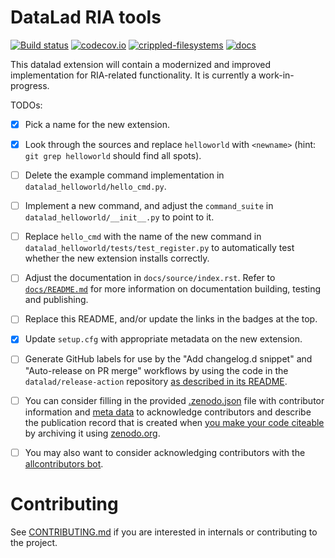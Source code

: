 # DataLad RIA tools

[![Build status](https://ci.appveyor.com/api/projects/status/g9von5wtpoidcecy/branch/main?svg=true)](https://ci.appveyor.com/project/mih/datalad-extension-template/branch/main) [![codecov.io](https://codecov.io/github/datalad/datalad-extension-template/coverage.svg?branch=main)](https://codecov.io/github/datalad/datalad-extension-template?branch=main) [![crippled-filesystems](https://github.com/datalad/datalad-extension-template/workflows/crippled-filesystems/badge.svg)](https://github.com/datalad/datalad-extension-template/actions?query=workflow%3Acrippled-filesystems) [![docs](https://github.com/datalad/datalad-extension-template/workflows/docs/badge.svg)](https://github.com/datalad/datalad-extension-template/actions?query=workflow%3Adocs)

This datalad extension will contain a modernized and improved implementation for RIA-related functionality.
It is currently a work-in-progress.

TODOs:

- [x] Pick a name for the new extension.
- [x] Look through the sources and replace `helloworld` with
  `<newname>` (hint: `git grep helloworld` should find all
  spots).
- [ ] Delete the example command implementation in `datalad_helloworld/hello_cmd.py`.
- [ ] Implement a new command, and adjust the `command_suite` in
  `datalad_helloworld/__init__.py` to point to it.
- [ ] Replace `hello_cmd` with the name of the new command in
  `datalad_helloworld/tests/test_register.py` to automatically test whether the
  new extension installs correctly.
- [ ] Adjust the documentation in `docs/source/index.rst`. Refer to [`docs/README.md`](docs/README.md) for more information on documentation building, testing and publishing.
- [ ] Replace this README, and/or update the links in the badges at the top.
- [x] Update `setup.cfg` with appropriate metadata on the new extension.
- [ ] Generate GitHub labels for use by the "Add changelog.d snippet" and
  "Auto-release on PR merge" workflows by using the code in the
  `datalad/release-action` repository [as described in its
  README](https://github.com/datalad/release-action#command-labels).

- [ ] You can consider filling in the provided [.zenodo.json](.zenodo.json) file with
contributor information and [meta data](https://developers.zenodo.org/#representation)
to acknowledge contributors and describe the publication record that is created when
[you make your code citeable](https://guides.github.com/activities/citable-code/)
by archiving it using [zenodo.org](https://zenodo.org/).
- [ ] You may also want to
consider acknowledging contributors with the
[allcontributors bot](https://allcontributors.org/docs/en/bot/overview).

# Contributing

See [CONTRIBUTING.md](CONTRIBUTING.md) if you are interested in internals or
contributing to the project.
